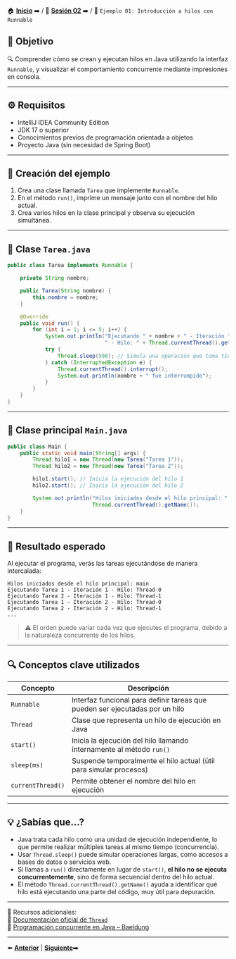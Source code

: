 🏠 [**Inicio**](../../Readme.md) ➡️ / 📖 [**Sesión 02**](../Readme.md) ➡️ / 📝 `Ejemplo 01: Introducción a hilos con Runnable`

## 🎯 Objetivo

🔍 Comprender cómo se crean y ejecutan hilos en Java utilizando la interfaz `Runnable`, y visualizar el comportamiento concurrente mediante impresiones en consola.

---

## ⚙️ Requisitos

- IntelliJ IDEA Community Edition  
- JDK 17 o superior  
- Conocimientos previos de programación orientada a objetos  
- Proyecto Java (sin necesidad de Spring Boot)

---

## 🧱 Creación del ejemplo

1. Crea una clase llamada `Tarea` que implemente `Runnable`.  
2. En el método `run()`, imprime un mensaje junto con el nombre del hilo actual.  
3. Crea varios hilos en la clase principal y observa su ejecución simultánea.

---

## 📄 Clase `Tarea.java`

```java
public class Tarea implements Runnable {

    private String nombre;

    public Tarea(String nombre) {
        this.nombre = nombre;
    }

    @Override
    public void run() {
        for (int i = 1; i <= 5; i++) {
            System.out.println("Ejecutando " + nombre + " - Iteración " + i +
                               " - Hilo: " + Thread.currentThread().getName());
            try {
                Thread.sleep(500); // Simula una operación que toma tiempo
            } catch (InterruptedException e) {
                Thread.currentThread().interrupt();
                System.out.println(nombre + " fue interrumpido");
            }
        }
    }
}
```

---

## 🚀 Clase principal `Main.java`

```java
public class Main {
    public static void main(String[] args) {
        Thread hilo1 = new Thread(new Tarea("Tarea 1"));
        Thread hilo2 = new Thread(new Tarea("Tarea 2"));

        hilo1.start(); // Inicia la ejecución del hilo 1
        hilo2.start(); // Inicia la ejecución del hilo 2

        System.out.println("Hilos iniciados desde el hilo principal: " +
                           Thread.currentThread().getName());
    }
}
```

---

## 🧪 Resultado esperado

Al ejecutar el programa, verás las tareas ejecutándose de manera intercalada:

```
Hilos iniciados desde el hilo principal: main
Ejecutando Tarea 1 - Iteración 1 - Hilo: Thread-0
Ejecutando Tarea 2 - Iteración 1 - Hilo: Thread-1
Ejecutando Tarea 1 - Iteración 2 - Hilo: Thread-0
Ejecutando Tarea 2 - Iteración 2 - Hilo: Thread-1
...
```

> ⚠️ El orden puede variar cada vez que ejecutes el programa, debido a la naturaleza concurrente de los hilos.

---

## 🔍 Conceptos clave utilizados

| Concepto     | Descripción |
|--------------|-------------|
| `Runnable`   | Interfaz funcional para definir tareas que pueden ser ejecutadas por un hilo |
| `Thread`     | Clase que representa un hilo de ejecución en Java |
| `start()`    | Inicia la ejecución del hilo llamando internamente al método `run()` |
| `sleep(ms)`  | Suspende temporalmente el hilo actual (útil para simular procesos) |
| `currentThread()` | Permite obtener el nombre del hilo en ejecución |

---

## 💡 ¿Sabías que...?

- Java trata cada hilo como una unidad de ejecución independiente, lo que permite realizar múltiples tareas al mismo tiempo (concurrencia).
- Usar `Thread.sleep()` puede simular operaciones largas, como accesos a bases de datos o servicios web.
- Si llamas a `run()` directamente en lugar de `start()`, **el hilo no se ejecuta concurrentemente**, sino de forma secuencial dentro del hilo actual.
- El método `Thread.currentThread().getName()` ayuda a identificar qué hilo está ejecutando una parte del código, muy útil para depuración.

---

📘 Recursos adicionales:  
🔗 [Documentación oficial de `Thread`](https://docs.oracle.com/javase/8/docs/api/java/lang/Thread.html)  
🔗 [Programación concurrente en Java – Baeldung](https://www.baeldung.com/java-thread)  

---

⬅️ [**Anterior**](../Readme.md) | [**Siguiente**](../Ejemplo-02/Readme.md)➡️  